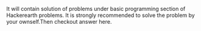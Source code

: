 It will contain solution of  problems under basic programming section of Hackerearth problems.
It is strongly recommended to solve the problem by your ownself.Then checkout answer here.
